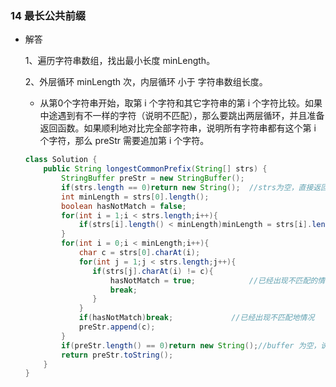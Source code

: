 ### 14 最长公共前缀



- 解答

  1、遍历字符串数组，找出最小长度 minLength。

  2、外层循环 minLength 次，内层循环 小于 字符串数组长度。

  	- 从第0个字符串开始，取第 i 个字符和其它字符串的第 i 个字符比较。如果中途遇到有不一样的字符（说明不匹配），那么要跳出两层循环，并且准备返回函数。如果顺利地对比完全部字符串，说明所有字符串都有这个第 i 个字符，那么 preStr 需要追加第 i 个字符。

  ```java
  class Solution {
      public String longestCommonPrefix(String[] strs) {
          StringBuffer preStr = new StringBuffer();
          if(strs.length == 0)return new String();	//strs为空，直接返回空
          int minLength = strs[0].length();
          boolean hasNotMatch = false;
          for(int i = 1;i < strs.length;i++){
              if(strs[i].length() < minLength)minLength = strs[i].length();
          }
          for(int i = 0;i < minLength;i++){
              char c = strs[0].charAt(i);
              for(int j = 1;j < strs.length;j++){
                 if(strs[j].charAt(i) != c){
                     hasNotMatch = true;			//已经出现不匹配的情况
                     break;
                 }
              }
              if(hasNotMatch)break;				//已经出现不匹配地情况
              preStr.append(c);
          }
          if(preStr.length() == 0)return new String();//buffer 为空，说明没有匹配到相同地前缀
          return preStr.toString();
      }
  }
  ```

  